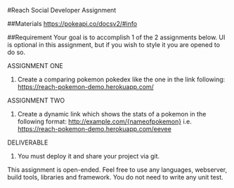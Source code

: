 #Reach Social Developer Assignment

##Materials
https://pokeapi.co/docsv2/#info

##Requirement
Your goal is to accomplish 1 of the 2 assignments below. UI is optional in this assignment, but if you wish to style it you are opened to do so.

ASSIGNMENT ONE
1. Create a comparing pokemon pokedex like the one in the link following: https://reach-pokemon-demo.herokuapp.com/ 

ASSIGNMENT TWO 
1. Create a dynamic link which shows the stats of a pokemon in the following format: http://example.com/{nameofpokemon} i.e. https://reach-pokemon-demo.herokuapp.com/eevee

DELIVERABLE
1. You must deploy it and share your project via git.


This assignment is open-ended. Feel free to use any languages, webserver, build tools, libraries and framework. You do not need to write any unit test.


